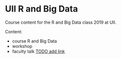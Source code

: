 # UII R and Big Data

Course content for the R and Big Data class 2019 at UII.

Content:

- course R and Big Data
- workshop
- faculty talk [TODO add link](https://TODO.com)